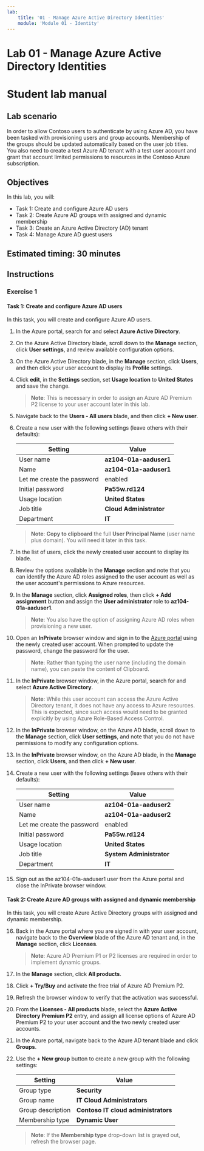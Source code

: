 ```yaml
---
lab:
    title: '01 - Manage Azure Active Directory Identities'
    module: 'Module 01 - Identity'
---
```


# Lab 01 - Manage Azure Active Directory Identities

# Student lab manual

## Lab scenario

In order to allow Contoso users to authenticate by using Azure AD, you have been tasked with provisioning users and group accounts. Membership of the groups should be updated automatically based on the user job titles. You also need to create a test Azure AD tenant with a test user account and grant that account limited permissions to resources in the Contoso Azure subscription.

## Objectives

In this lab, you will:

+ Task 1: Create and configure Azure AD users
+ Task 2: Create Azure AD groups with assigned and dynamic membership
+ Task 3: Create an Azure Active Directory (AD) tenant
+ Task 4: Manage Azure AD guest users 

## Estimated timing: 30 minutes

## Instructions

### Exercise 1

#### Task 1: Create and configure Azure AD users

In this task, you will create and configure Azure AD users.

1. In the Azure portal, search for and select **Azure Active Directory**.

2. On the Azure Active Directory blade, scroll down to the **Manage** section, click **User settings**, and review available configuration options.

3. On the Azure Active Directory blade, in the **Manage** section, click **Users**, and then click your user account to display its **Profile** settings. 

4. Click **edit**, in the **Settings** section, set **Usage location** to **United States** and save the change.

    >**Note**: This is necessary in order to assign an Azure AD Premium P2 license to your user account later in this lab.

5. Navigate back to the **Users - All users** blade, and then click **+ New user**.

6. Create a new user with the following settings (leave others with their defaults):

    | Setting | Value |
    | --- | --- |
    | User name | **az104-01a-aaduser1** |
    | Name | **az104-01a-aaduser1** |
    | Let me create the password | enabled |
    | Initial password | **Pa55w.rd124** |
    | Usage location | **United States** |
    | Job title | **Cloud Administrator** |
    | Department | **IT** |

    >**Note**: **Copy to clipboard** the full **User Principal Name** (user name plus domain). You will need it later in this task.

7. In the list of users, click the newly created user account to display its blade.

8. Review the options available in the **Manage** section and note that you can identify the Azure AD roles assigned to the user account as well as the user account's permissions to Azure resources.

9. In the **Manage** section, click **Assigned roles**, then click **+ Add assignment** button and assign the **User administrator** role to **az104-01a-aaduser1**.

    >**Note**: You also have the option of assigning Azure AD roles when provisioning a new user.

10. Open an **InPrivate** browser window and sign in to the [Azure portal](https://portal.azure.com) using the newly created user account. When prompted to update the password, change the password for the user.

    >**Note**: Rather than typing the user name (including the domain name), you can paste the content of Clipboard.

11. In the **InPrivate** browser window, in the Azure portal, search for and select **Azure Active Directory**.

    >**Note**: While this user account can access the Azure Active Directory tenant, it does not have any access to Azure resources. This is expected, since such access would need to be granted explicitly by using Azure Role-Based Access Control. 

12. In the **InPrivate** browser window, on the Azure AD blade, scroll down to the **Manage** section, click **User settings**, and note that you do not have permissions to modify any configuration options.

13. In the **InPrivate** browser window, on the Azure AD blade, in the **Manage** section, click **Users**, and then click **+ New user**.

14. Create a new user with the following settings (leave others with their defaults):

    | Setting | Value |
    | --- | --- |
    | User name | **az104-01a-aaduser2** |
    | Name | **az104-01a-aaduser2** |
    | Let me create the password | enabled |
    | Initial password | **Pa55w.rd124** |
    | Usage location | **United States** |
    | Job title | **System Administrator** |
    | Department | **IT** |

15. Sign out as the az104-01a-aaduser1 user from the Azure portal and close the InPrivate browser window.

#### Task 2: Create Azure AD groups with assigned and dynamic membership

In this task, you will create Azure Active Directory groups with assigned and dynamic membership.

16. Back in the Azure portal where you are signed in with your user account, navigate back to the **Overview** blade of the Azure AD tenant and, in the **Manage** section, click **Licenses**.

    >**Note**: Azure AD Premium P1 or P2 licenses are required in order to implement dynamic groups.

17. In the **Manage** section, click **All products**.

18. Click **+ Try/Buy** and activate the free trial of Azure AD Premium P2.

19. Refresh the browser window to verify that the activation was successful. 

20. From the **Licenses - All products** blade, select the **Azure Active Directory Premium P2** entry, and assign all license options of Azure AD Premium P2 to your user account and the two newly created user accounts.

21. In the Azure portal, navigate back to the Azure AD tenant blade and click **Groups**.

22. Use the **+ New group** button to create a new group with the following settings:

    | Setting | Value |
    | --- | --- |
    | Group type | **Security** |
    | Group name | **IT Cloud Administrators** |
    | Group description | **Contoso IT cloud administrators** |
    | Membership type | **Dynamic User** |

    >**Note**: If the **Membership type** drop-down list is grayed out, refresh the browser page.


